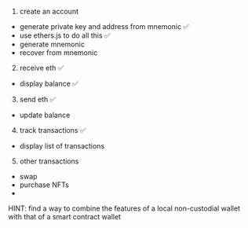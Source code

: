1. create an account
 - generate private key and address from mnemonic ✅
 - use ethers.js to do all this ✅
 - generate mnemonic
 - recover from mnemonic

2. receive eth ✅
 - display balance ✅

3. send eth ✅
 - update balance

4. track transactions ✅
 - display list of transactions

5. other transactions
 - swap
 - purchase NFTs
 - 

 HINT: find a way to combine the features of a local non-custodial wallet with that of a smart contract wallet